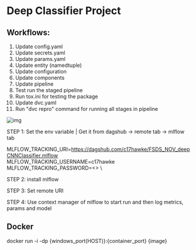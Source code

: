 # Deep Classifier Project

## Workflows:
1. Update config.yaml
2. Update secrets.yaml
3. Update params.yaml
4. Update entity (namedtuple)
5. Update configuration
6. Update components
7. Update pipeline
8. Test run the staged pipeline
9. Run tox.ini for testing the package
10. Update dvc.yaml
11. Run "dvc repro" command for running all stages in pipeline

![img](https://raw.githubusercontent.com/c17hawke/FSDS_NOV_deepCNNClassifier/main/docs/images/Data%20Ingestion%402x%20(1).png)


STEP 1: Set the env variable | Get it from dagshub -> remote tab -> mlflow tab

MLFLOW_TRACKING_URI=https://dagshub.com/c17hawke/FSDS_NOV_deepCNNClassifier.mlflow \
MLFLOW_TRACKING_USERNAME=c17hawke \
MLFLOW_TRACKING_PASSWORD=<> \

STEP 2: install mlflow

STEP 3: Set remote URI

STEP 4: Use context manager of mlflow to start run and then log metrics, params and model

## Docker
docker run -i -dp {windows_port(HOST)}:{container_port} {image}